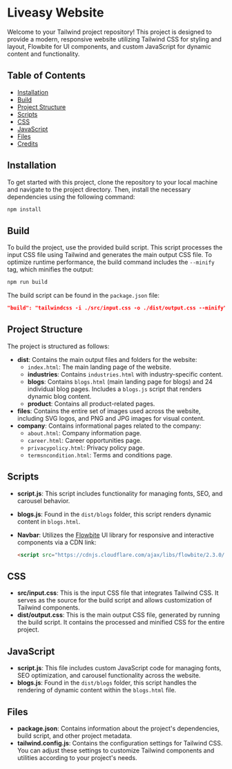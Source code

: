 # Liveasy Website

Welcome to your Tailwind project repository! This project is designed to provide a modern, responsive website utilizing Tailwind CSS for styling and layout, Flowbite for UI components, and custom JavaScript for dynamic content and functionality.

## Table of Contents
- [Installation](#installation)
- [Build](#build)
- [Project Structure](#project-structure)
- [Scripts](#scripts)
- [CSS](#css)
- [JavaScript](#javascript)
- [Files](#files)
- [Credits](#credits)

## Installation

To get started with this project, clone the repository to your local machine and navigate to the project directory. Then, install the necessary dependencies using the following command:

```bash
npm install
```

## Build

To build the project, use the provided build script. This script processes the input CSS file using Tailwind and generates the main output CSS file. To optimize runtime performance, the build command includes the `--minify` tag, which minifies the output:

```bash
npm run build
```

The build script can be found in the `package.json` file:

```json
"build": "tailwindcss -i ./src/input.css -o ./dist/output.css --minify"
```

## Project Structure

The project is structured as follows:

- **dist**: Contains the main output files and folders for the website:
    - `index.html`: The main landing page of the website.
    - **industries**: Contains `industries.html` with industry-specific content.
    - **blogs**: Contains `blogs.html` (main landing page for blogs) and 24 individual blog pages. Includes a `blogs.js` script that renders dynamic blog content.
    - **product**: Contains all product-related pages.
- **files**: Contains the entire set of images used across the website, including SVG logos, and PNG and JPG images for visual content.
- **company**: Contains informational pages related to the company:
    - `about.html`: Company information page.
    - `career.html`: Career opportunities page.
    - `privacypolicy.html`: Privacy policy page.
    - `termsncondition.html`: Terms and conditions page.

## Scripts

- **script.js**: This script includes functionality for managing fonts, SEO, and carousel behavior.
- **blogs.js**: Found in the `dist/blogs` folder, this script renders dynamic content in `blogs.html`.
- **Navbar**: Utilizes the [Flowbite](https://flowbite.com/) UI library for responsive and interactive components via a CDN link:

    ```html
    <script src="https://cdnjs.cloudflare.com/ajax/libs/flowbite/2.3.0/flowbite.min.js"></script>
    ```

## CSS

- **src/input.css**: This is the input CSS file that integrates Tailwind CSS. It serves as the source for the build script and allows customization of Tailwind components.
- **dist/output.css**: This is the main output CSS file, generated by running the build script. It contains the processed and minified CSS for the entire project.

## JavaScript

- **script.js**: This file includes custom JavaScript code for managing fonts, SEO optimization, and carousel functionality across the website.
- **blogs.js**: Found in the `dist/blogs` folder, this script handles the rendering of dynamic content within the `blogs.html` file.

## Files

- **package.json**: Contains information about the project's dependencies, build script, and other project metadata.
- **tailwind.config.js**: Contains the configuration settings for Tailwind CSS. You can adjust these settings to customize Tailwind components and utilities according to your project's needs.

